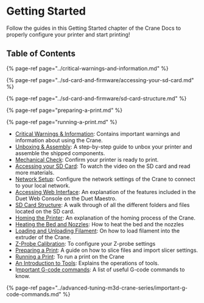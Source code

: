 # Getting Started

Follow the guides in this Getting Started chapter of the Crane Docs to properly configure your printer and start printing!

## Table of Contents

{% page-ref page="../critical-warnings-and-information.md" %}

{% page-ref page="../sd-card-and-firmware/accessing-your-sd-card.md" %}

{% page-ref page="../sd-card-and-firmware/sd-card-structure.md" %}

{% page-ref page="preparing-a-print.md" %}

{% page-ref page="running-a-print.md" %}

* [Critical Warnings & Information](../critical-warnings-and-information.md): Contains important warnings and information about using the Crane.
* [Unboxing & Assembly](): A step-by-step guide to unbox your printer and assemble the shipped components.
* [Mechanical Check](): Confirm your printer is ready to print.
* [Accessing your SD Card](../sd-card-and-firmware/accessing-your-sd-card.md): To watch the video on the SD card and read more materials.
* [Network Setup](): Configure the network settings of the Crane to connect to your local network.
* [Accessing Web Interface](): An explanation of the features included in the Duet Web Console on the Duet Maestro.
* [SD Card Structure](../sd-card-and-firmware/sd-card-structure.md): A walk through of all the different folders and files located on the SD card. 
* [Homing the Printer](): An explanation of the homing process of the Crane.
* [Heating the Bed and Nozzles](): How to heat the bed and the nozzles
* [Loading and Unloading Filament](): On how to load filament into the extruder of the Crane.
* [Z-Probe Calibration](): To configure your Z-probe settings
* [Preparing a Print](preparing-a-print.md): A guide on how to slice files and import slicer settings.
* [Running a Print](running-a-print.md):  To run a print on the Crane
* [An Introduction to Tools](): Explains the operations of tools.
* I[mportant G-code commands](../advanced-tuning-m3d-crane-series/important-g-code-commands.md): A list of useful G-code commands to know.

{% page-ref page="../advanced-tuning-m3d-crane-series/important-g-code-commands.md" %}

